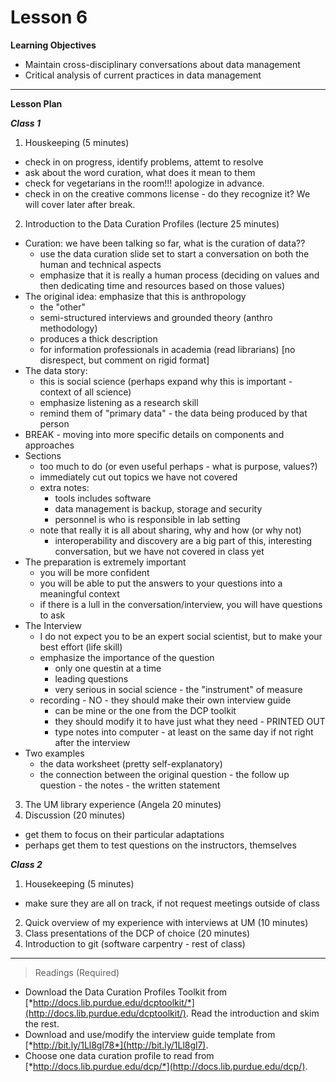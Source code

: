 Lesson 6
========

**Learning Objectives**
  - Maintain cross-disciplinary conversations about data management
  - Critical analysis of current practices in data management

---

**Lesson Plan**
  
*__Class 1__*  

1. Houskeeping (5 minutes)
  - check in on progress, identify problems, attemt to resolve
  - ask about the word curation, what does it mean to them
  - check for vegetarians in the room!!! apologize in advance.
  - check in on the creative commons license - do they recognize it? We will cover later after break.
2. Introduction to the Data Curation Profiles (lecture 25 minutes)
  - Curation: we have been talking so far, what is the curation of data??
    - use the data curation slide set to start a conversation on both the human and technical aspects
    - emphasize that it is really a human process (deciding on values and then dedicating time and resources based on those values)
  - The original idea: emphasize that this is anthropology
    - the "other"
    - semi-structured interviews and grounded theory (anthro methodology)
    - produces a thick description
    - for information professionals in academia (read librarians) [no disrespect, but comment on rigid format]
  - The data story: 
    - this is social science (perhaps expand why this is important - context of all science)
    - emphasize listening as a research skill
    - remind them of "primary data" - the data being produced by that person
  - BREAK - moving into more specific details on components and approaches 
  - Sections
    - too much to do (or even useful perhaps - what is purpose, values?)
    - immediately cut out topics we have not covered
    - extra notes:
      - tools includes software
      - data management is backup, storage and security
      - personnel is who is responsible in lab setting
    - note that really it is all about sharing, why and how (or why not)
      - interoperability and discovery are a big part of this, interesting conversation, but we have not covered in class yet
  - The preparation is extremely important
    - you will be more confident
    - you will be able to put the answers to your questions into a meaningful context
    - if there is a lull in the conversation/interview, you will have questions to ask
  - The Interview
    - I do not expect you to be an expert social scientist, but to make your best effort (life skill)
    - emphasize the importance of the question
      - only one questin at a time
      - leading questions
      - very serious in social science - the "instrument" of measure
    - recording - NO - they should make their own interview guide 
      - can be mine or the one from the DCP toolkit
      - they should modify it to have just what they need - PRINTED OUT
      - type notes into computer - at least on the same day if not right after the interview
  - Two examples
    - the data worksheet (pretty self-explanatory)
    - the connection between the original question - the follow up question - the notes - the written statement
3. The UM library experience (Angela 20 minutes)
4. Discussion (20 minutes)
  - get them to focus on their particular adaptations
  - perhaps get them to test questions on the instructors, themselves

*__Class 2__*  

1. Housekeeping (5 minutes)
  - make sure they are all on track, if not request meetings outside of class
2. Quick overview of my experience with interviews at UM (10 minutes)
3. Class presentations of the DCP of choice (20 minutes)
4. Introduction to git (software carpentry - rest of class)
  
---

> Readings (Required)

  - Download the Data Curation Profiles Toolkit from [*http://docs.lib.purdue.edu/dcptoolkit/*](http://docs.lib.purdue.edu/dcptoolkit/). Read the introduction and skim the rest.
  - Download and use/modify the interview guide template from [*http://bit.ly/1Ll8gl78*](http://bit.ly/1Ll8gl7).
  - Choose one data curation profile to read from [*http://docs.lib.purdue.edu/dcp/*](http://docs.lib.purdue.edu/dcp/).

